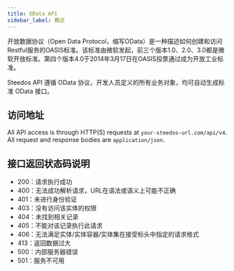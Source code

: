 ```yaml
---
title: OData API
sidebar_label: 概述
---
```


开放数据协议（Open Data Protocol，缩写OData）是一种描述如何创建和访问Restful服务的OASIS标准。该标准由微软发起，前三个版本1.0、2.0、3.0都是微软开放标准。第四个版本4.0于2014年3月17日在OASIS投票通过成为开放工业标准。

Steedos API 遵循 OData 协议，开发人员定义的所有业务对象，均可自动生成标准 OData 接口。

## 访问地址

 All API access is through HTTP(S) requests at `your-steedos-url.com/api/v4`. All request and response bodies are `application/json`.

<!-- When using endpoints that require a user id, the string `me` can be used in place of the user id to indicate the action is to be taken for the logged in user. -->

## 接口返回状态码说明

- 200：请求执行成功
- 400：无法成功解析请求，URL在语法或语义上可能不正确
- 401：未进行身份验证
- 403：没有访问该实体的权限
- 404：未找到相关记录
- 405：不能对该记录执行此请求
- 406：无法满足实体/实体容器/实体集在接受标头中指定的请求格式
- 413：返回数据过大
- 500：内部服务器错误
- 501：服务不可用
